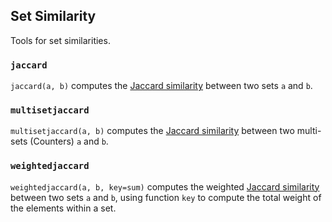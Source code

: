 ## Set Similarity

Tools for set similarities.

### `jaccard`

`jaccard(a, b)` computes the [Jaccard similarity](https://en.wikipedia.org/wiki/Jaccard_index) between two sets `a` and `b`.

### `multisetjaccard`

`multisetjaccard(a, b)` computes the [Jaccard similarity](https://en.wikipedia.org/wiki/Jaccard_index) between two multi-sets (Counters) `a` and `b`.

### `weightedjaccard`

`weightedjaccard(a, b, key=sum)` computes the weighted [Jaccard similarity](https://en.wikipedia.org/wiki/Jaccard_index) between two sets `a` and `b`, using function `key` to compute the total weight of the elements within a set.

